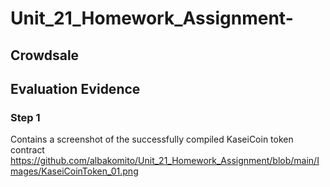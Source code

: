 # Unit_21_Homework_Assignment-

## Crowdsale



## Evaluation Evidence 
### Step 1 
Contains a screenshot of the successfully compiled KaseiCoin token contract 
https://github.com/albakomito/Unit_21_Homework_Assignment/blob/main/Images/KaseiCoinToken_01.png 
